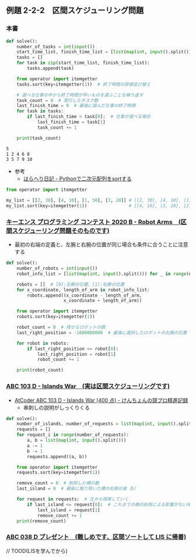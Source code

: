 ## 例題 2-2-2　区間スケジューリング問題
### 本書

``` Python
def solve():
    number_of_tasks = int(input())
    start_time_list, finish_time_list = [list(map(int, input().split())) for _ in range(2)]
    tasks = []
    for task in zip(start_time_list, finish_time_list):
        tasks.append(task)

    from operator import itemgetter
    tasks.sort(key=itemgetter(1))  # 終了時間の昇順並び替え

    # 選べる仕事の中から終了時間が早いものを選ぶことを繰り返す
    task_count = 0  # 実行したタスク数
    last_finish_time = 0  # 最後に選んだ仕事の終了時間
    for task in tasks:
        if last_finish_time < task[0]:  # 仕事が選べる場合
            last_finish_time = task[1]
            task_count += 1

    print(task_count)
```

```sh
5
1 2 4 6 8
3 5 7 9 10
```

- 参考
    - [はらへり日記 \- Pythonで二次元配列をsortする](http://sota1235.com/blog/2015/04/23/python_sort_twodime.html)

``` Python
from operator import itemgetter

my_list = [[2, 30], [4, 10], [1, 50], [3, 20]] # [[2, 30], [4, 10], [1, 50], [3, 20]]
my_list.sort(key=itemgetter(1))                # [[4, 10], [3, 20], [2, 30], [1, 50]]
```

### [キーエンス プログラミング コンテスト 2020 B - Robot Arms　(区間スケジューリング問題そのものです)](https://atcoder.jp/contests/keyence2020/tasks/keyence2020_b)

- 最初の右端の定義と、左腕と右腕の位置が同じ場合も条件に合うことに注意する

``` Python
def solve():
    number_of_robots = int(input())
    robot_info_list = [list(map(int, input().split())) for _ in range(number_of_robots)]

    robots = []  # [0]:左腕の位置、[1]:右腕の位置
    for x_coordinate, length_of_arm in robot_info_list:
        robots.append((x_coordinate - length_of_arm,
                      x_coordinate + length_of_arm))

    from operator import itemgetter
    robots.sort(key=itemgetter(1))

    robot_count = 0  # 残せるロボットの数
    last_right_position = -1000000000  # 最後に選択したロボットの右腕の位置

    for robot in robots:
        if last_right_position <= robot[0]:
            last_right_position = robot[1]
            robot_count += 1

    print(robot_count)
```

### [ABC 103 D - Islands War　(実は区間スケジューリングです)](https://atcoder.jp/contests/abc103/tasks/abc103_d)

- [AtCoder ABC 103 D \- Islands War \(400 点\) \- けんちょんの競プロ精進記録](http://drken1215.hatenablog.com/entry/2018/07/21/224200)
	- 串刺しの説明がしっくりくる

``` Python
def solve():
    number_of_islands, number_of_requests = list(map(int, input().split()))
    requests = []
    for request_i in range(number_of_requests):
        a, b = list(map(int, input().split()))
        a -= 1
        b -= 1
        requests.append((a, b))

    from operator import itemgetter
    requests.sort(key=itemgetter(1))

    remove_count = 0  # 削除した橋の数
    last_island = 0  # 最後に取り除いた橋の右側の島（b）

    for request in requests:  # 左から探索していく
        if last_island <= request[0]:  # これまでの橋の削除による影響がない場合
            last_island = request[1]
            remove_count += 1
    print(remove_count)
```

### [ABC 038 D プレゼント　(難しめです、区間ソートして LIS に帰着)](https://atcoder.jp/contests/abc038/tasks/abc038_d)

// TOOD(LISを学んでから)